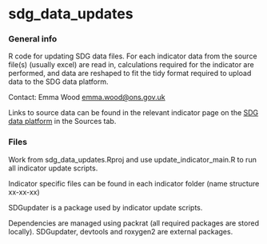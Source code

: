 # sdg_data_updates

### General info ###
R code for updating SDG data files. For each indicator data from the source file(s) (usually excel) are read in, calculations required for the indicator are performed, and data are reshaped to fit the tidy format required to upload data to the SDG data platform.


Contact: Emma Wood
emma.wood@ons.gov.uk

Links to source data can be found in the relevant indicator page on the [SDG data platform](https://sdgdata.gov.uk/) in the Sources tab.


### Files ###
Work from sdg_data_updates.Rproj and use update_indicator_main.R to run all indicator update scripts.

Indicator specific files can be found in each indicator folder (name structure xx-xx-xx)

SDGupdater is a package used by indicator update scripts. 

Dependencies are managed using packrat (all required packages are stored locally). SDGupdater, devtools and roxygen2 are external packages.

